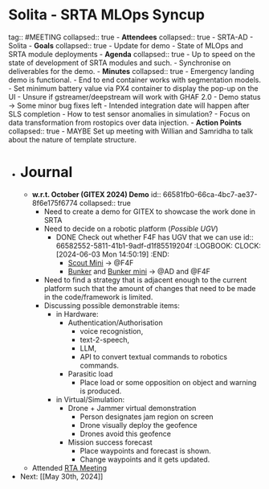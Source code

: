 # Solita - SRTA MLOps Syncup
tag:: #MEETING
collapsed:: true
	- **Attendees**
	  collapsed:: true
		- SRTA-AD
		- Solita
	- **Goals**
	  collapsed:: true
		- Update for demo
		- State of MLOps and SRTA module deployments
	- **Agenda**
	  collapsed:: true
		- Up to speed on the state of development of SRTA modules and such.
		- Synchronise on deliverables for the demo.
	- **Minutes**
	  collapsed:: true
		- Emergency landing demo is functional.
			- End to end container works with segmentation models.
			- Set minimum battery value via PX4 container to display the pop-up on the UI
		- Unsure if gstreamer/deepstream will work with GHAF 2.0
		- Demo status -> Some minor bug fixes left
		- Intended integration date will happen after SLS completion
			- How to test sensor anomalies in simulation?
			- Focus on data transformation from rostopics over data injection.
	- **Action Points**
	  collapsed:: true
		- MAYBE Set up meeting with Willian and Samridha to talk about the nature of template structure.
- # Journal
	- **w.r.t. October (GITEX 2024) Demo**
	  id:: 66581fb0-66ca-4bc7-ae37-8f6e175f6774
	  collapsed:: true
		- Need to create a demo for GITEX to showcase the work done in SRTA
		- Need to decide on a robotic platform (*Possible UGV*)
			- DONE Check out whether F4F has UGV that we can use
			  id:: 66582552-5811-41b1-9adf-d1f85519204f
			  :LOGBOOK:
			  CLOCK: [2024-06-03 Mon 14:50:19]
			  :END:
				- [Scout Mini](https://global.agilex.ai/products/scout-mini) -> @F4F
				- [Bunker](https://global.agilex.ai/products/bunker) and [Bunker mini](https://global.agilex.ai/products/bunker-mini) -> @AD and @F4F
		- Need to find a strategy that is adjacent enough to the current platform such that the amount of changes that need to be made in the code/framework is limited.
		- Discussing possible demonstrable items:
			- in Hardware:
				- Authentication/Authorisation
					- voice recognistion,
					- text-2-speech,
					- LLM,
					- API to convert textual commands to robotics commands.
				- Parasitic load
					- Place load or some opposition on object and warning is produced.
			- in Virtual/Simulation:
				- Drone + Jammer virtual demonstration
					- Person designates jam region on screen
					- Drone visually deploy the geofence
					- Drones avoid this geofence
				- Mission success forecast
					- Place waypoints and forecast is shown.
					- Change waypoints and it gets updated.
	- Attended [RTA Meeting](((666975bf-3431-4971-aced-f257086f27a5)))
- Next: [[May 30th, 2024]]